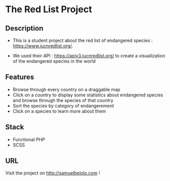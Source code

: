 # The Red List Project

## Description

- This is a student project about the red list of endangered species : https://www.iucnredlist.org/.

- We used their API : https://apiv3.iucnredlist.org/ to create a visualization of the endangered species in the world

## Features

- Browse through every country on a draggable map
- Click on a country to display some statistics about endangered species and browse through the species of that country 
- Sort the species by category of endangerement
- Click on a species to learn more about them

## Stack
- Functional PHP
- SCSS

## URL
Visit the project on http://samuelbelolo.com !
